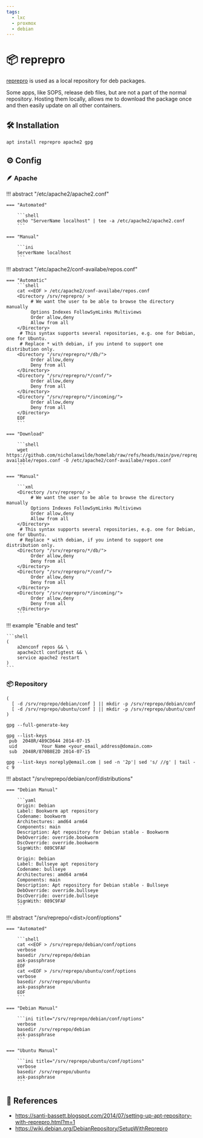 ```yaml
---
tags:
  - lxc
  - proxmox
  - debian
---
```

# :package: reprepro

[reprepro][1] is used as a local repository for deb packages.

Some apps, like SOPS, release deb files, but are not a part of the normal repository. Hosting them locally, allows me to download the package once and then easily update on all other containers.

## :hammer_and_wrench: Installation

```shell
apt install reprepro apache2 gpg
```

## :gear: Config

### :feather: Apache

!!! abstract "/etc/apache2/apache2.conf"

    === "Automated"

        ```shell
        echo "ServerName localhost" | tee -a /etc/apache2/apache2.conf
        ```

    === "Manual"

        ```ini
        ServerName localhost
        ```

!!! abstract "/etc/apache2/conf-availabe/repos.conf"

    === "Automatic"
        ```shell
        cat <<EOF > /etc/apache2/conf-availabe/repos.conf 
        <Directory /srv/reprepro/ >
             # We want the user to be able to browse the directory manually  
             Options Indexes FollowSymLinks Multiviews  
             Order allow,deny  
             Allow from all  
        </Directory>  
         # This syntax supports several repositories, e.g. one for Debian, one for Ubuntu.  
         # Replace * with debian, if you intend to support one distribution only.  
        <Directory "/srv/reprepro/*/db/">  
             Order allow,deny  
             Deny from all  
        </Directory>  
        <Directory "/srv/reprepro/*/conf/">  
             Order allow,deny  
             Deny from all  
        </Directory>  
        <Directory "/srv/reprepro/*/incoming/">  
             Order allow,deny  
             Deny from all  
        </Directory>
        EOF
        ```

    === "Download"

        ```shell
        wget https://github.com/nicholaswilde/homelab/raw/refs/heads/main/pve/reprepro/apache2/conf-available/repos.conf -O /etc/apache2/conf-availabe/repos.conf
        ```

    === "Manual"
    
        ```xml
        <Directory /srv/reprepro/ >  
             # We want the user to be able to browse the directory manually  
             Options Indexes FollowSymLinks Multiviews  
             Order allow,deny  
             Allow from all  
        </Directory>  
         # This syntax supports several repositories, e.g. one for Debian, one for Ubuntu.  
         # Replace * with debian, if you intend to support one distribution only.  
        <Directory "/srv/reprepro/*/db/">  
             Order allow,deny  
             Deny from all  
        </Directory>  
        <Directory "/srv/reprepro/*/conf/">  
             Order allow,deny  
             Deny from all  
        </Directory>  
        <Directory "/srv/reprepro/*/incoming/">  
             Order allow,deny  
             Deny from all  
        </Directory>
        ```

!!! example "Enable and test"

    ```shell
    (
        a2enconf repos && \
        apache2ctl configtest && \
        service apache2 restart
    )
    ```

### :package: Repository

```shell title="Make directories"
(
  [ -d /srv/reprepo/debian/conf ] || mkdir -p /srv/reprepo/debian/conf
  [ -d /srv/reprepo/ubuntu/conf ] || mkdir -p /srv/reprepo/ubuntu/conf
)
```

```shell title="Generate new gpg keys"
gpg --full-generate-key
```

```shell
gpg --list-keys  
 pub  2048R/489CD644 2014-07-15  
 uid         Your Name <your_email_address@domain.com>  
 sub  2048R/870B8E2D 2014-07-15
```

```shell title="Get short fingerprint"
gpg --list-keys noreply@email.com | sed -n '2p'| sed 's/ //g' | tail -c 9
```

!!! abstact "/srv/reprepo/debian/conf/distributions"

    === "Debian Manual"

        ```yaml
        Origin: Debian  
        Label: Bookworm apt repository  
        Codename: bookworm
        Architectures: amd64 arm64  
        Components: main  
        Description: Apt repository for Debian stable - Bookworm  
        DebOverride: override.bookworm
        DscOverride: override.bookworm
        SignWith: 089C9FAF 

        Origin: Debian  
        Label: Bullseye apt repository
        Codename: bullseye
        Architectures: amd64 arm64  
        Components: main  
        Description: Apt repository for Debian stable - Bullseye  
        DebOverride: override.bullseye
        DscOverride: override.bullseye
        SignWith: 089C9FAF 
        ```

!!! abstract "/srv/reprepo/&lt;dist&gt;/conf/options"

    === "Automated"

        ```shell
        cat <<EOF > /srv/reprepo/debian/conf/options
        verbose
        basedir /srv/reprepo/debian
        ask-passphrase
        EOF
        cat <<EOF > /srv/reprepo/ubuntu/conf/options
        verbose
        basedir /srv/reprepo/ubuntu
        ask-passphrase
        EOF
        ```

    === "Debian Manual"

        ```ini title="/srv/reprepo/debian/conf/options"
        verbose  
        basedir /srv/reprepo/debian  
        ask-passphrase
        ```

    === "Ubuntu Manual"

        ```ini title="/srv/reprepo/ubuntu/conf/options"
        verbose  
        basedir /srv/reprepo/ubuntu
        ask-passphrase
        ```

## :link: References

  - <https://santi-bassett.blogspot.com/2014/07/setting-up-apt-repository-with-reprepro.html?m=1>
  - <https://wiki.debian.org/DebianRepository/SetupWithReprepro>
  
[1]: <https://santi-bassett.blogspot.com/2014/07/setting-up-apt-repository-with-reprepro.html?m=1>
